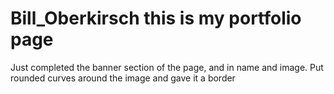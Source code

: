 # Bill_Oberkirsch this is my portfolio page

Just completed the banner section of the page, and in name and image.
Put rounded curves around the image and gave it a border
